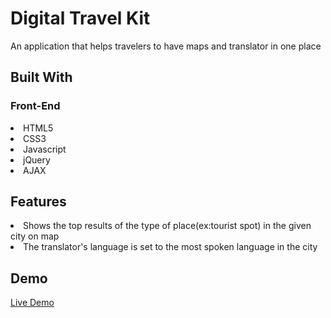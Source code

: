 <h1>Digital Travel Kit</h1>
<p>An application that helps travelers to have maps and translator in one place</p>
<h2>Built With</h2>
<h3>Front-End</h3>
<li>HTML5</li>
<li>CSS3</li>
<li>Javascript</li>
<li>jQuery</li>
<li>AJAX</li>
<h2>Features</h2>
<li>Shows the top results of the type of place(ex:tourist spot) in the given city on map</li>
<li>The translator's language is set to the most spoken language in the city</li>
<h2>Demo</h2>
<a href="https://sowmyag12.github.io/DigitalTravelKit/">Live Demo</a>
